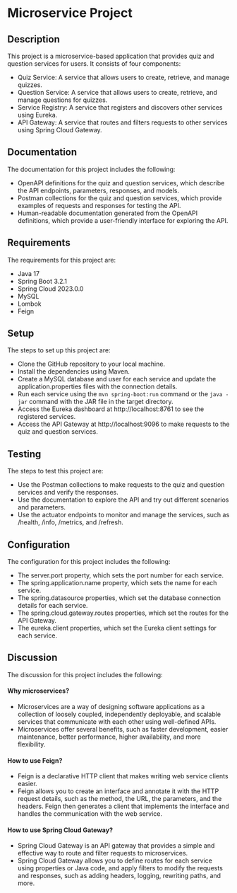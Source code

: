 # Microservice Project
## Description
This project is a microservice-based application that provides quiz and question services for users. It consists of four components:

* Quiz Service: A service that allows users to create, retrieve, and manage quizzes.
* Question Service: A service that allows users to create, retrieve, and manage questions for quizzes.
* Service Registry: A service that registers and discovers other services using Eureka.
* API Gateway: A service that routes and filters requests to other services using Spring Cloud Gateway.

## Documentation
The documentation for this project includes the following:

* OpenAPI definitions for the quiz and question services, which describe the API endpoints, parameters, responses, and models.
* Postman collections for the quiz and question services, which provide examples of requests and responses for testing the API.
* Human-readable documentation generated from the OpenAPI definitions, which provide a user-friendly interface for exploring the API.

## Requirements
The requirements for this project are:

* Java 17
* Spring Boot 3.2.1
* Spring Cloud 2023.0.0
* MySQL
* Lombok
* Feign

## Setup
The steps to set up this project are:

* Clone the GitHub repository to your local machine.
* Install the dependencies using Maven.
* Create a MySQL database and user for each service and update the application.properties files with the connection details.
* Run each service using the ```mvn spring-boot:run``` command or the ```java -jar``` command with the JAR file in the target directory.
* Access the Eureka dashboard at http://localhost:8761 to see the registered services.
* Access the API Gateway at http://localhost:9096 to make requests to the quiz and question services.

## Testing
The steps to test this project are:

* Use the Postman collections to make requests to the quiz and question services and verify the responses.
* Use the documentation to explore the API and try out different scenarios and parameters.
* Use the actuator endpoints to monitor and manage the services, such as /health, /info, /metrics, and /refresh.

## Configuration
The configuration for this project includes the following:

* The server.port property, which sets the port number for each service.
* The spring.application.name property, which sets the name for each service.
* The spring.datasource properties, which set the database connection details for each service.
* The spring.cloud.gateway.routes properties, which set the routes for the API Gateway.
* The eureka.client properties, which set the Eureka client settings for each service.

## Discussion
The discussion for this project includes the following:

#### Why microservices?
* Microservices are a way of designing software applications as a collection of loosely coupled, independently deployable, and scalable services that communicate with each other using well-defined APIs.
* Microservices offer several benefits, such as faster development, easier maintenance, better performance, higher availability, and more flexibility.
#### How to use Feign?
* Feign is a declarative HTTP client that makes writing web service clients easier.
* Feign allows you to create an interface and annotate it with the HTTP request details, such as the method, the URL, the parameters, and the headers. Feign then generates a client that implements the interface and handles the communication with the web service.
#### How to use Spring Cloud Gateway?
* Spring Cloud Gateway is an API gateway that provides a simple and effective way to route and filter requests to microservices.
* Spring Cloud Gateway allows you to define routes for each service using properties or Java code, and apply filters to modify the requests and responses, such as adding headers, logging, rewriting paths, and more.
